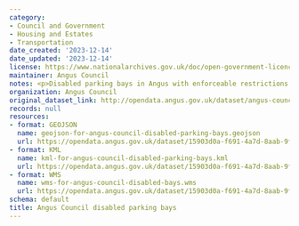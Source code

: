```yaml
---
category:
- Council and Government
- Housing and Estates
- Transportation
date_created: '2023-12-14'
date_updated: '2023-12-14'
license: https://www.nationalarchives.gov.uk/doc/open-government-licence/version/3/
maintainer: Angus Council
notes: <p>Disabled parking bays in Angus with enforceable restrictions.</p>
organization: Angus Council
original_dataset_link: http://opendata.angus.gov.uk/dataset/angus-council-disabled-parking-bays
records: null
resources:
- format: GEOJSON
  name: geojson-for-angus-council-disabled-parking-bays.geojson
  url: https://opendata.angus.gov.uk/dataset/15903d0a-f691-4a7d-8aab-9f91ec5897ef/resource/bea2b647-4345-4535-a463-eb1af9a62e94/download/geojson-for-angus-council-disabled-parking-bays.geojson
- format: KML
  name: kml-for-angus-council-disabled-parking-bays.kml
  url: https://opendata.angus.gov.uk/dataset/15903d0a-f691-4a7d-8aab-9f91ec5897ef/resource/a4955eae-58fb-47a0-8e07-73eda81434e0/download/kml-for-angus-council-disabled-parking-bays.kml
- format: WMS
  name: wms-for-angus-council-disabled-bays.wms
  url: https://opendata.angus.gov.uk/dataset/15903d0a-f691-4a7d-8aab-9f91ec5897ef/resource/4de6f412-3984-4a74-a9b4-1831c116829c/download/wms-for-angus-council-disabled-bays.wms
schema: default
title: Angus Council disabled parking bays
---
```

